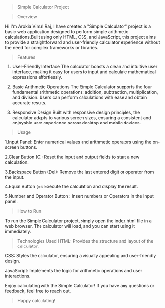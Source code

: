 > Simple Calculator Project

> Overview

Hi I'm Arokia Vimal Raj, I have created a "Simple Calculator" project is a basic web application designed to perform simple arithmetic calculations.Built using only HTML, CSS, and JavaScript, this project aims to provide a straightforward and user-friendly calculator experience without the need for complex frameworks or libraries.


> Features
1. User-Friendly Interface
The calculator boasts a clean and intuitive user interface, making it easy for users to input and calculate mathematical expressions effortlessly.

2. Basic Arithmetic Operations
The Simple Calculator supports the four fundamental arithmetic operations: addition, subtraction, multiplication, and division. Users can perform calculations with ease and obtain accurate results.

3. Responsive Design
Built with responsive design principles, the calculator adapts to various screen sizes, ensuring a consistent and enjoyable user experience across desktop and mobile devices.


> Usage

1.Input Panel: Enter numerical values and arithmetic operators using the on-screen buttons.

2.Clear Button (C): Reset the input and output fields to start a new calculation.

3.Backspace Button (Del): Remove the last entered digit or operator from the input.

4.Equal Button (=): Execute the calculation and display the result.

5.Number and Operator Button : Insert numbers or Operators in the Input panel.


> How to Run

To run the Simple Calculator project, simply open the index.html file in a web browser. The calculator will load, and you can start using it immediately.


> Technologies Used
HTML: Provides the structure and layout of the calculator.
 
CSS: Styles the calculator, ensuring a visually appealing and user-friendly design.

JavaScript: Implements the logic for arithmetic operations and user interactions.


Enjoy calculating with the Simple Calculator! If you have any questions or feedback, feel free to reach out.
> Happy calculating!
